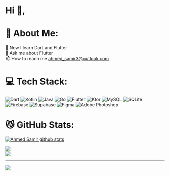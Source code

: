<h1 align="left">Hi 👋,</h1>

# 💫 About Me:
🌱 Now I learn Dart and Flutter<br>💬 Ask me about Flutter<br>📫 How to reach me ahmed_samir3@outlook.com


# 💻 Tech Stack:
![Dart](https://img.shields.io/badge/dart-%230175C2.svg?style=for-the-badge&logo=dart&logoColor=white) ![Kotlin](https://img.shields.io/badge/kotlin-%237F52FF.svg?style=for-the-badge&logo=kotlin&logoColor=white) ![Java](https://img.shields.io/badge/java-%23ED8B00.svg?style=for-the-badge&logo=openjdk&logoColor=white) ![Go](https://img.shields.io/badge/go-%2300ADD8.svg?style=for-the-badge&logo=go&logoColor=white) ![Flutter](https://img.shields.io/badge/Flutter-%2302569B.svg?style=for-the-badge&logo=Flutter&logoColor=white) ![Ktor](https://firebasestorage.googleapis.com/v0/b/akilat-80371.appspot.com/o/aaa%2F%D9%86%D8%B5%20%D9%81%D9%82%D8%B1%D8%AA%D9%83%20(2).png?alt=media&token=cae508fa-4c5e-497e-883c-991660c97a47) ![MySQL](https://img.shields.io/badge/mysql-4479A1.svg?style=for-the-badge&logo=mysql&logoColor=white) ![SQLite](https://img.shields.io/badge/sqlite-%2307405e.svg?style=for-the-badge&logo=sqlite&logoColor=white) ![Firebase](https://img.shields.io/badge/firebase-%23039BE5.svg?style=for-the-badge&logo=firebase) ![Supabase](https://img.shields.io/badge/Supabase-3ECF8E?style=for-the-badge&logo=supabase&logoColor=white) ![Figma](https://img.shields.io/badge/figma-%23F24E1E.svg?style=for-the-badge&logo=figma&logoColor=white) ![Adobe Photoshop](https://img.shields.io/badge/adobe%20photoshop-%2331A8FF.svg?style=for-the-badge&logo=adobe%20photoshop&logoColor=white)
# 😼 GitHub Stats:
 <a href="https://github.com/AhmedSamir25">
 <img align="center" src="https://github-readme-stats.vercel.app/api?username=AhmedSamir25&show_icons=true&theme=onedark&line_height=27" alt="Ahmed Samir github stats"/>
</a>

![](https://github-readme-streak-stats.herokuapp.com/?user=AhmedSamir25&theme=dark&hide_border=false)<br/>
![](https://github-readme-stats.vercel.app/api/top-langs/?username=AhmedSamir25&theme=dark&hide_border=false&include_all_commits=true&count_private=true&layout=compact)


---
[![](https://visitcount.itsvg.in/api?id=AhmedSamir25&icon=0&color=0)](https://visitcount.itsvg.in)

<!-- Proudly created with GPRM ( https://gprm.itsvg.in ) -->
